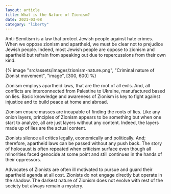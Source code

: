 ```yaml
---
layout: article
title: What is the Nature of Zionism?
date: 2021-03-08
category: "liberty"
---
```


Anti-Semitism is a law that protect Jewish people against hate crimes. When we oppose zionism and apartheid, we must be clear not to prejudice Jewish people. Indeed, most Jewish people are oppose to zionism and apartheid but refrain from speaking out due to repercussions from their own kind.

<!-- excerpt -->

{% image "src/assets/images/zionism-nature.png", "Criminal nature of Zionist movement", "image", [300, 600] %}

Zionism employs apartheid laws, that are the root of all evils. And, all conflicts are interconnected from Palestine to Ukraine, manufactured based on lies. Basic knowledge and awareness of Zionism is key to fight against injustice and to build peace at home and abroad.

Zionism ensure masses are incapable of finding the roots of lies. Like any onion layers, principles of Zionism appears to be something but when one start to analyze, all are just layers without any content. Indeed, the layers made up of lies are the actual content.

Zionists silence all critics legally, economically and politically. And; therefore, apartheid laws can be passed without any push back. The story of holocaust is often repeated when criticism surface even though all minorities faced genocide at some point and still continues in the hands of their oppressors.

Advocates of Zionists are often ill motivated to pursue and guard their apartheid agenda at all cost. Zionists do not engage directly but operate in the shadow. The darkest nature of Zionism does not evolve with rest of the society but always remain a mystery.
